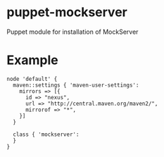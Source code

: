 # puppet-mockserver
Puppet module for installation of MockServer

# Example
    node 'default' {
      maven::settings { 'maven-user-settings':
        mirrors => [{
          id => "nexus",
          url => "http://central.maven.org/maven2/",
          mirrorof => "*",
        }]
      }

      class { 'mockserver':
      }
    }

